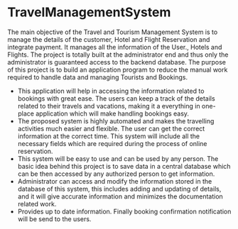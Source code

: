 # TravelManagementSystem

The main objective of the Travel and Tourism Management System is to manage the details of the customer, Hotel and Flight Reservation and integrate payment. It manages all the information of the User., Hotels and Flights.
The project is totally built at the administrator end and thus only the administrator is guaranteed access to the backend database. The purpose of this project is to build an application program to reduce the manual work required to handle data and managing Tourists and Bookings.


- This application will help in accessing the information related to bookings with great ease. The users can keep a track of the details related to their travels and vacations, making it a everything in one-place application which will make handling bookings easy.
- The proposed system is highly automated and makes the travelling activities much easier and flexible. The user can get the correct information at the correct time. This system will include all the necessary fields which are required during the process of online reservation. 
- This system will be easy to use and can be used by any person. The basic idea behind this project is to save data in a central database which can be then accessed by any authorized person to get information.
- Administrator can access and modify the information stored in the database of this system, this includes adding and updating of details, and it will give accurate information and minimizes the documentation related work. 
- Provides up to date information. Finally booking confirmation notification will be send to the users.
